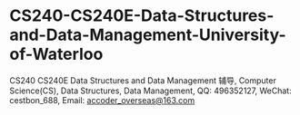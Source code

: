 # CS240-CS240E-Data-Structures-and-Data-Management-University-of-Waterloo
CS240 CS240E Data Structures and Data Management 辅导, Computer Science(CS), Data Structures, Data Management, QQ: 496352127, WeChat: cestbon_688, Email: accoder_overseas@163.com
